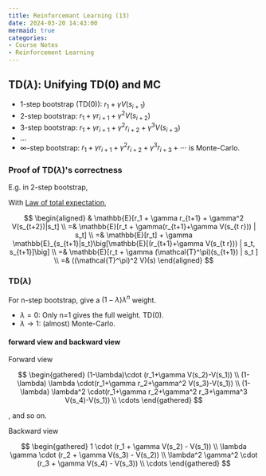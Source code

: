 ```yaml
---
title: Reinforcemant Learning (13)
date: 2024-03-20 14:43:00
mermaid: true
categories:
- Course Notes
- Reinforcement Learning
---
```


## TD($\lambda$): Unifying TD(0) and MC

- 1-step bootstrap (TD(0)): $r_1 + \gamma V(s_{i+1})$
- 2-step bootstrap: $r_1 + \gamma r_{i+1} + \gamma^2 V(s_{i+2})$
- 3-step bootstrap: $r_1 + \gamma r_{i+1} + \gamma^2 r_{i+2} + \gamma^3 V(s_{i+3})$
- ...
- $\infty$-step bootstrap: $r_1 + \gamma r_{i+1} + \gamma^2 r_{i+2} + \gamma^3 r_{i+3} + \cdots$ is Monte-Carlo.

### Proof of TD($\lambda$)'s correctness

E.g. in 2-step bootstrap,

<!--  proving

$$
\mathbb{E}(G_t) := 
\mathbb{E}[r_1 + \gamma r_{t+1} + \gamma^2 V(s_t+2)|s_t]
=
\mathbb{E}[(\mathcal T^\pi)(s_t)|s_t]
$$

suffies. -->

With [Law of total expectation](https://en.wikipedia.org/wiki/Law_of_total_expectation),

$$
\begin{aligned}
 & \mathbb{E}[r_1 + \gamma r_{t+1} + \gamma^2 V(s_{t+2})|s_t] \\
=& \mathbb{E}[r_t + \gamma(r_{t+1}+\gamma V(s_{t r})) | s_t] \\
=& \mathbb{E}[r_t] + \gamma \mathbb{E}_{s_{t+1}|s_t}\big[\mathbb{E}[(r_{t+1}+\gamma V(s_{t r})) | s_t, s_{t+1}]\big] \\
=& \mathbb{E}[r_t + \gamma (\mathcal{T}^\pi)(s_{t+1}) | s_t ] \\
=& ((\mathcal{T}^\pi)^2 V)(s)
\end{aligned}
$$

### TD($\lambda$)

For n-step bootstrap, give a $(1-\lambda)\lambda^n$ weight.

- $\lambda = 0$: Only n=1 gives the full weight. TD(0).
- $\lambda \to 1$: (almost) Monte-Carlo.

#### forward view and backward view

Forward view

$$
\begin{gathered}
(1-\lambda)\cdot (r_1+\gamma V(s_2)-V(s_1)) \\
(1-\lambda) \lambda \cdot(r_1+\gamma r_2+\gamma^2 V(s_3)-V(s_1)) \\
(1-\lambda) \lambda^2 \cdot(r_1+\gamma r_2+\gamma^2 r_3+\gamma^3 V(s_4)-V(s_1)) \\
\cdots
\end{gathered}
$$

, and so on.

Backward view

$$
\begin{gathered}
1                  \cdot (r_1 + \gamma V(s_2) - V(s_1)) \\
\lambda \gamma     \cdot (r_2 + \gamma V(s_3) - V(s_2)) \\
\lambda^2 \gamma^2 \cdot (r_3 + \gamma V(s_4) - V(s_3)) \\
\cdots
\end{gathered}
$$
